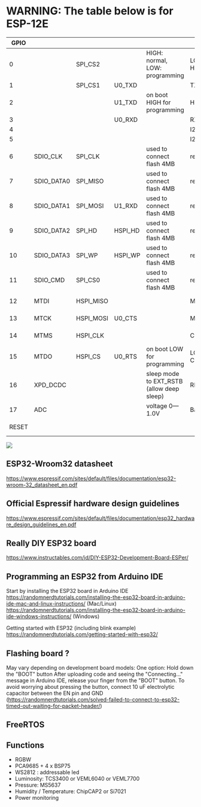 # WARNING: The table below is for ESP-12E

| GPIO  |            |           |         |                                           |            | Arduino |                  |
| ----- | ---------- | --------- | ------- | ----------------------------------------- | ---------- | ------- | ---------------- |
| 0     |            | SPI_CS2   |         | HIGH: normal, LOW: programming            | LOW / HIGH | D3      | button LOW / BLK |
| 1     |            | SPI_CS1   | U0_TXD  |                                           | TX         | D10     | TX               |
| 2     |            |           | U1_TXD  | on boot HIGH for programming              | HIGH       | D4      | One WIRE (HIGH)  |
| 3     |            |           | U0_RXD  |                                           | RX         | D9      | RX               |
| 4     |            |           |         |                                           | I2C        | D2/SDA  | SDA              |
| 5     |            |           |         |                                           | I2C        | D1/SCL  | SCL              |
| 6     | SDIO_CLK   | SPI_CLK   |         | used to connect flash 4MB                 | reserved   |
| 7     | SDIO_DATA0 | SPI_MISO  |         | used to connect flash 4MB                 | reserved   |
| 8     | SDIO_DATA1 | SPI_MOSI  | U1_RXD  | used to connect flash 4MB                 | reserved   |
| 9     | SDIO_DATA2 | SPI_HD    | HSPI_HD | used to connect flash 4MB                 | reserved   |
| 10    | SDIO_DATA3 | SPI_WP    | HSPI_WP | used to connect flash 4MB                 | reserved   |
| 11    | SDIO_CMD   | SPI_CS0   |         | used to connect flash 4MB                 | reserved   |
| 12    | MTDI       | HSPI_MISO |         |                                           | MISO       | D6      | PWM R            |
| 13    | MTCK       | HSPI_MOSI | U0_CTS  |                                           | MOSI       | D7      | PWM G            |
| 14    | MTMS       | HSPI_CLK  |         |                                           | CLK        | D5      | PWM B            |
| 15    | MTDO       | HSPI_CS   | U0_RTS  | on boot LOW for programming               | LOW / CS   | D8      | PWM W (LOW)      |
| 16    | XPD_DCDC   |           |         | sleep mode to EXT_RSTB (allow deep sleep) | RESET      | D0      | RST              |
| 17    | ADC        |           |         | voltage 0—1.0V                            | Battery    | A0      |
| RESET |            |           |         |                                           |            |         | Pull UP          |


<img src="https://ht-deko.com/arduino/pic/esp-wroom-32_pinout_01.png">

## ESP32-Wroom32 datasheet
https://www.espressif.com/sites/default/files/documentation/esp32-wroom-32_datasheet_en.pdf

## Official Espressif hardware design guidelines
https://www.espressif.com/sites/default/files/documentation/esp32_hardware_design_guidelines_en.pdf

## Really DIY ESP32 board
https://www.instructables.com/id/DIY-ESP32-Development-Board-ESPer/

## Programming an ESP32 from Arduino IDE

Start by installing the ESP32 board in Arduino IDE
https://randomnerdtutorials.com/installing-the-esp32-board-in-arduino-ide-mac-and-linux-instructions/ (Mac/Linux)
https://randomnerdtutorials.com/installing-the-esp32-board-in-arduino-ide-windows-instructions/ (Windows)

Getting started with ESP32 (including blink example)
https://randomnerdtutorials.com/getting-started-with-esp32/



## Flashing board ?

May vary depending on development board models:
One option:
Hold down the "BOOT" button
After uploading code and seeing the "Connecting..." message in Arduino IDE, release your finger from the "BOOT" button.
To avoid worrying about pressing the button, connect 10 uF electrolytic capacitor between the EN pin and GND
(https://randomnerdtutorials.com/solved-failed-to-connect-to-esp32-timed-out-waiting-for-packet-header/)



## FreeRTOS


## Functions

- RGBW
- PCA9685 + 4 x BSP75
- WS2812 : addressable led
- Luminosity: TCS3400 or VEML6040 or VEML7700
- Pressure: MS5637
- Humidity / Temperature: ChipCAP2 or Si7021
- Power monitoring

